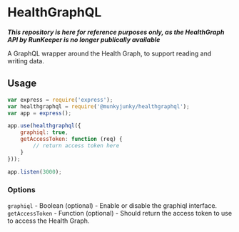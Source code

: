 # HealthGraphQL
**_This repository is here for reference purposes only, as the HealthGraph API by RunKeeper is no longer publically available_**

A GraphQL wrapper around the Health Graph, to support reading and writing data.

## Usage
```javascript
var express = require('express');
var healthgraphql = require('@munkyjunky/healthgraphql');
var app = express();

app.use(healthgraphql({
	graphiql: true,
	getAccessToken: function (req) {
		// return access token here
	}
}));

app.listen(3000);
```

### Options
`graphiql` - Boolean (optional) - Enable or disable the graphiql interface.  
`getAccessToken` - Function (optional) - Should return the access token to use to access the Health Graph.
